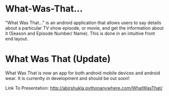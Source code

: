 # What-Was-That...
"What Was That..." is an android application that allows users to say details about a particular TV show episode, or movie, and get the information about it (Season and Episode Number/ Name). This is done in an intuitive front end layout. 

# What Was That (Update)
What Was That is now an app for both android mobile devices and android wear. It is currenlty in development and should be out soon!

Link To Presentation: http://abirshukla.pythonanywhere.com/WhatWasThat/
